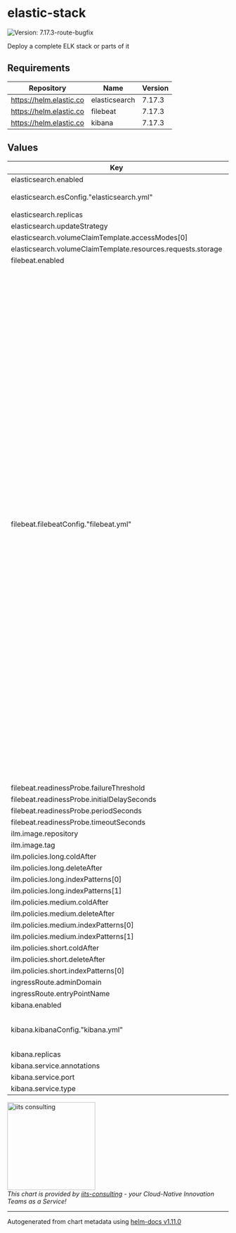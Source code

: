 # elastic-stack

![Version: 7.17.3-route-bugfix](https://img.shields.io/badge/Version-7.17.3--route--bugfix-informational?style=flat-square)

Deploy a complete ELK stack or parts of it

## Requirements

| Repository | Name | Version |
|------------|------|---------|
| https://helm.elastic.co | elasticsearch | 7.17.3 |
| https://helm.elastic.co | filebeat | 7.17.3 |
| https://helm.elastic.co | kibana | 7.17.3 |

## Values

| Key | Type | Default | Description |
|-----|------|---------|-------------|
| elasticsearch.enabled | bool | `true` |  |
| elasticsearch.esConfig."elasticsearch.yml" | string | `"cluster.name: \"docker-cluster\"\nnetwork.host: 0.0.0.0\nhttp.max_header_size: 16kb\ncluster.max_shards_per_node: 30000\n"` |  |
| elasticsearch.replicas | int | `1` |  |
| elasticsearch.updateStrategy | string | `"RollingUpdate"` |  |
| elasticsearch.volumeClaimTemplate.accessModes[0] | string | `"ReadWriteOnce"` |  |
| elasticsearch.volumeClaimTemplate.resources.requests.storage | string | `"100G"` |  |
| filebeat.enabled | bool | `true` |  |
| filebeat.filebeatConfig."filebeat.yml" | string | `"setup:\n  ilm:\n    enabled: false\nfilebeat.autodiscover:\n  providers:\n    - type: kubernetes\n      hints.enabled: true\n      node: ${NODE_NAME}\n      templates:\n        - condition.or:\n          - contains.kubernetes.namespace: kafka\n          - contains.kubernetes.namespace: vault\n          config:\n            - type: container\n              paths:\n                - /var/log/containers/*${data.kubernetes.container.id}.log\n              multiline.pattern: '\\n'\n              multiline.negate: false\n              multiline.match: after\nprocessors:\n  - decode_json_fields:\n      when:\n         has_fields: [\"message\"]\n      fields: [\"message\"]\n      target: \"\"\n      overwrite_keys: true\n  - drop_event.when.or:\n     - equals.kubernetes.labels.app: \"zookeeper\"\n     - equals.kubernetes.labels.app: \"kibana\"\n     - equals.kubernetes.labels.app: \"grafana\"\n     - equals.kubernetes.labels.app: \"prometheus-stack-operator\"\n     - equals.kubernetes.labels.app: \"elasticsearch-master\"\n     - equals.kubernetes.labels.app: \"botkube\"\n     - equals.kubernetes.labels.app: \"prometheus\"\n     - equals.msg: \"no session found in request, redirecting for authorization\"\n     - equals.kubernetes.container.name: \"kube-state-metrics\"\n     - equals.kubernetes.container.name: \"filebeat\"\n     - equals.kubernetes.container.name: \"traefik-admin-dashboard\"\n     - equals.kubernetes.container.name: repo-server\n     - equals.kubernetes.container.name: argocd-notifications-controller\n     - equals.kubernetes.container.name: application-controller\n     - equals.kubernetes.namespace: kruise-system\n     - equals.kubernetes.namespace: kube-system\n     - equals.kubernetes.labels.component: registry\n     - equals.RequestPath: \"/ping\"\n     - equals.RouterName: \"kibana@file\"\n     - equals.message: \"200 OK: GET - /public/api/health\"\n     - contains.message: \"vault-sealed-check\\\" does not have associated TTL\"\n     - contains.message: \"Error while renaming Node ID\"\n     - contains.message: \"pkg/mod/k8s.io/client-go@v0.17.0/tools/cache/reflector.go:108\"\n     # Harbor\n     - contains.container.image.name: \"goharbor/nginx-photon\"      \n     # Vault logs\n     - equals.auth.metadata.role_name: gitlab\n     - equals.auth.metadata.role_name: banzai-webhook-role\n     - equals.app: vault-secrets-webhook\n     - contains.message: \"agent.server: member joined, marking health alive:\"\noutput.elasticsearch:\n  hosts: '${ELASTICSEARCH_HOSTS:elasticsearch-master:9200}'\n  indices:\n      - index: \"traefik-and-keycloak-proxy_%{[agent.version]}-%{+yyyy.MM}\"\n        when:\n          or:\n           - equals:\n              kubernetes.labels.app: \"keycloak-proxy\"\n           - equals:\n              kubernetes.labels.app: \"keycloak-proxy-admin\"\n           - equals:\n              kubernetes.container.name: \"traefik\"\n      - index: \"kafka-%{[agent.version]}-%{+yyyy.MM}\"\n        when:\n          and:\n           - equals:\n              kubernetes.namespace: \"kafka\"\n      - index: \"vault-%{[agent.version]}-%{+yyyy.MM}\"\n        when:\n          and:\n          - equals:\n             kubernetes.namespace: \"vault\"\n      - index: \"geoserver-%{[agent.version]}-%{+yyyy.MM}\"\n        when:\n          and:\n          - equals:\n             kubernetes.namespace: \"geoserver\"\n      - index: \"argocd_%{[agent.version]}-%{+yyyy.MM}\"\n        when:\n          or:\n           - equals:\n              app.kubernetes.io/instance: \"argocd\"\n      - index: \"elastalert_%{[agent.version]}-%{+yyyy.MM}\"\n        when:\n          or:\n           - equals:\n              kubernetes.container.name: \"elastalert\"      \n      - index: \"not-defined-%{[agent.version]}-%{+yyyy.MM}\"\nsetup.kibana:\n  host: \"elastic-stack-kibana:5601\"\n  protocol: \"http\"\n"` |  |
| filebeat.readinessProbe.failureThreshold | int | `50` |  |
| filebeat.readinessProbe.initialDelaySeconds | int | `20` |  |
| filebeat.readinessProbe.periodSeconds | int | `30` |  |
| filebeat.readinessProbe.timeoutSeconds | int | `10` |  |
| ilm.image.repository | string | `"curlimages/curl"` |  |
| ilm.image.tag | string | `"7.82.0"` |  |
| ilm.policies.long.coldAfter | string | `"32d"` |  |
| ilm.policies.long.deleteAfter | string | `"365d"` |  |
| ilm.policies.long.indexPatterns[0] | string | `"vault*"` |  |
| ilm.policies.long.indexPatterns[1] | string | `"traefik-and-keycloak-proxy*"` |  |
| ilm.policies.medium.coldAfter | string | `"32d"` |  |
| ilm.policies.medium.deleteAfter | string | `"90d"` |  |
| ilm.policies.medium.indexPatterns[0] | string | `"kafka*"` |  |
| ilm.policies.medium.indexPatterns[1] | string | `"not-defined*"` |  |
| ilm.policies.short.coldAfter | string | `"2d"` |  |
| ilm.policies.short.deleteAfter | string | `"14d"` |  |
| ilm.policies.short.indexPatterns[0] | string | `"argocd*"` |  |
| ingressRoute.adminDomain | string | `"admin.my-domain.com"` |  |
| ingressRoute.entryPointName | string | `"after-proxy"` |  |
| kibana.enabled | bool | `true` |  |
| kibana.kibanaConfig."kibana.yml" | string | `"server.name: kibana\nserver.host: \"0\"\nserver.basePath: \"/kibana\"\nelasticsearch.hosts: [ \"http://elasticsearch:9200\" ]\nxpack.monitoring.ui.container.elasticsearch.enabled: true\nxpack.monitoring.enabled: true\n"` |  |
| kibana.replicas | int | `1` |  |
| kibana.service.annotations | object | `{}` |  |
| kibana.service.port | int | `5601` |  |
| kibana.service.type | string | `"ClusterIP"` |  |

<img src="https://iits-consulting.de/wp-content/uploads/2021/08/iits-logo-2021-red-square-xl.png"
alt="iits consulting" id="logo" width="200" height="200">
<br>
*This chart is provided by [iits-consulting](https://iits-consulting.de/) - your Cloud-Native Innovation Teams as a Service!*

----------------------------------------------
Autogenerated from chart metadata using [helm-docs v1.11.0](https://github.com/norwoodj/helm-docs/releases/v1.11.0)
